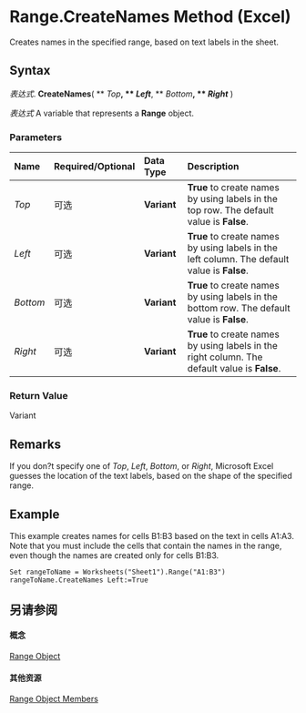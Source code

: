 
# Range.CreateNames Method (Excel)

Creates names in the specified range, based on text labels in the sheet.


## Syntax

 _表达式_. **CreateNames**( ** _Top_**, ** _Left_**, ** _Bottom_**, ** _Right_** )

 _表达式_ A variable that represents a **Range** object.


### Parameters



|**Name**|**Required/Optional**|**Data Type**|**Description**|
|:-----|:-----|:-----|:-----|
| _Top_|可选|**Variant**|**True** to create names by using labels in the top row. The default value is **False**.|
| _Left_|可选|**Variant**|**True** to create names by using labels in the left column. The default value is **False**.|
| _Bottom_|可选|**Variant**|**True** to create names by using labels in the bottom row. The default value is **False**.|
| _Right_|可选|**Variant**|**True** to create names by using labels in the right column. The default value is **False**.|

### Return Value

Variant


## Remarks

If you don?t specify one of  _Top_,  _Left_,  _Bottom_, or  _Right_, Microsoft Excel guesses the location of the text labels, based on the shape of the specified range.


## Example

This example creates names for cells B1:B3 based on the text in cells A1:A3. Note that you must include the cells that contain the names in the range, even though the names are created only for cells B1:B3.


```
Set rangeToName = Worksheets("Sheet1").Range("A1:B3") 
rangeToName.CreateNames Left:=True
```


## 另请参阅


#### 概念


[Range Object](b8207778-0dcc-4570-1234-f130532cc8cd.md)
#### 其他资源


[Range Object Members](http://msdn.microsoft.com/library/4336bf81-1e63-7e44-1792-baf366a027a7%28Office.15%29.aspx)